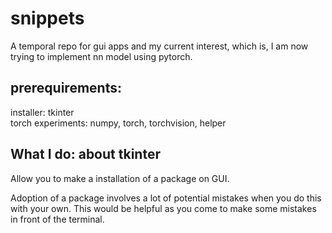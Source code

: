 # snippets
A temporal repo for gui apps
and my current interest, which is, I am now trying to implement nn model using pytorch.

## prerequirements:
installer: tkinter <br>
torch experiments: numpy, torch, torchvision, helper

## What I do: about tkinter
Allow you to make a installation of a package on GUI.

Adoption of a package involves a lot of potential mistakes when you do this with your own.
This would be helpful as you come to make some mistakes in front of the terminal. 
